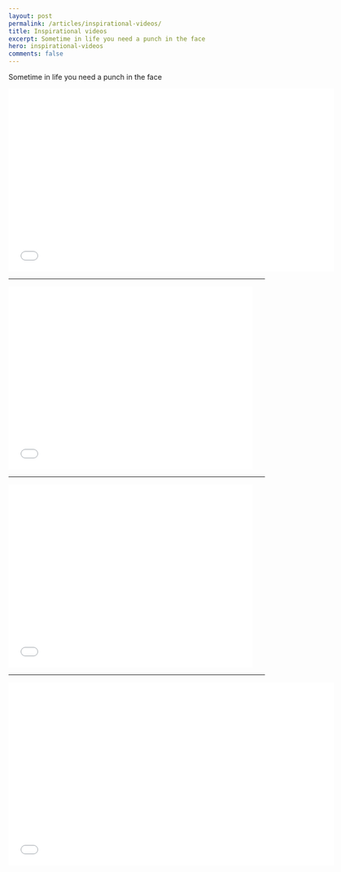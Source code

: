 ```yaml
---
layout: post
permalink: /articles/inspirational-videos/
title: Inspirational videos
excerpt: Sometime in life you need a punch in the face
hero: inspirational-videos
comments: false
---
```


<p>Sometime in life you need a punch in the face</p>

<iframe width="640" height="360" src="//www.youtube.com/embed/lsSC2vx7zFQ" frameborder="0" allowfullscreen="allowfullscreen">&nbsp;</iframe>
<!-- <h5>“How bad do you want it” - Eric Thomas</h5> -->
<hr/>
<iframe width="480" height="360" src="//www.youtube.com/embed/vH0nP4NzS9M" frameborder="0" allowfullscreen="allowfullscreen">&nbsp;</iframe>
<!-- <h5>“Who do you want to be in life?” - Arnold Schwarzenegger</h5> -->
<hr/>
<iframe width="480" height="360" src="//www.youtube.com/embed/sTJ7AzBIJoI" frameborder="0" allowfullscreen="allowfullscreen">&nbsp;</iframe>
<!-- <h5>“Everybody’s Free To Wear Sunscreen” - Baz Luhrmann</h5> -->
<hr/>
<iframe width="640" height="360" src="//www.youtube.com/embed/pxBQLFLei70" frameborder="0" allowfullscreen="allowfullscreen">&nbsp;</iframe>
<!-- <h5>University of Texas at Austin 2014 Commencement Address</h5> -->
